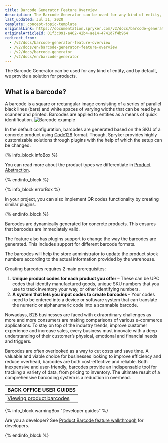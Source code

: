 ```yaml
---
title: Barcode Generator Feature Overview
description: The Barcode Generator can be used for any kind of entity, and by default, we provide a solution for products.
last_updated: Jul 31, 2020
template: concept-topic-template
originalLink: https://documentation.spryker.com/v2/docs/barcode-generator-feature-overview
originalArticleId: 01f3c091-a462-42b4-ae14-4741d7f4b964
redirect_from:
  - /v2/docs/barcode-generator-feature-overview
  - /v2/docs/en/barcode-generator-feature-overview
  - /v2/docs/barcode-generator
  - /v2/docs/en/barcode-generator
---
```


The Barcode Generator can be used for any kind of entity, and by default, we provide a solution for products.

## What is a barcode?

A barcode is a square or rectangular image consisting of a series of parallel black lines (bars) and white spaces of varying widths that can be read by a scanner and printed. Barcodes are applied to entities as a means of quick identification.
![Barcode example](https://spryker.s3.eu-central-1.amazonaws.com/docs/Features/Product+Management/Barcode+Generator/Barcode+Generator+Feature+Overview/barcode.png)

In the default configuration, barcodes are generated based on the SKU of a concrete product using [Code128](https://en.wikipedia.org/wiki/Code_128) format. Though, Spryker provides highly customizable solutions through plugins with the help of which the setup can be changed.

{% info_block infoBox %}

You can read more about the product types we differentiate in [Product Abstraction](/docs/scos/user/features/{{page.version}}/product-feature-overview/product-feature-overview.html).

{% endinfo_block %}

{% info_block errorBox %}

In your project, you can also implement QR codes functionality by creating similar plugins.

{% endinfo_block %}

Barcodes are dynamically generated for concrete products. This ensures that barcodes are immediately valid.

The feature also has plugins support to change the way the barcodes are generated. This includes support for different barcode formats.

The barcodes will help the store administrator to update the product stock numbers according to the actual information provided by the warehouse.

<!-- Last review date: Oct, 26-- by Vitaliy Kirichenko, Oksana Karasyova -->

Creating barcodes requires 2 main prerequisites:

1. **Unique product codes for each product you offer –** These can be UPC codes that identify manufactured goods, unique SKU numbers that you use to track inventory your way, or other identifying numbers.
2. **A system that lets you input codes to create barcodes –** Your codes need to be entered into a device or software system that can translate the numeric or alphanumeric code into a scannable barcode.

Nowadays, B2B businesses are faced with extraordinary challenges as more and more consumers are making comparisons of various e-commerce applications. To stay on top of the industry trends, improve customer experience and increase sales, every business must innovate with a deep understanding of their customer’s physical, emotional and financial needs and triggers.

Barcodes are often overlooked as a way to cut costs and save time. A valuable and viable choice for businesses looking to improve efficiency and reduce overhead, barcodes are both cost-effective and reliable. Both inexpensive and user-friendly, barcodes provide an indispensable tool for tracking a variety of data, from pricing to inventory. The ultimate result of a comprehensive barcoding system is a reduction in overhead.

|BACK OFFICE USER GUIDES|
|---|
| [Viewing product barcodes](/docs/scos/user/back-office-user-guides/{{page.version}}/catalog/product-barcodes/viewing-product-barcodes.html)  |

{% info_block warningBox "Developer guides" %}

Are you a developer? See [Product Barcode feature walkthrough](/docs/scos/dev/feature-walkthroughs/{{page.version}}/product-barcode-feature-walkthrough.html) for developers.

{% endinfo_block %}
